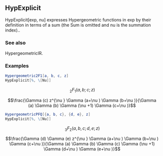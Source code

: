 ```mathematica
 
```

##  HypExplicit 

HypExplicit[exp, nu] expresses Hypergeometric functions in exp by their definition in terms of a sum (the Sum is omitted and nu is the summation index)..

###  See also 

HypergeometricIR.

###  Examples 

```mathematica
Hypergeometric2F1[a, b, c, z]
HypExplicit[%, \[Nu]]
```

$$\, _2F_1(a,b;c;z)$$

$$\frac{\Gamma (c) z^{\nu } \Gamma (a+\nu ) \Gamma (b+\nu )}{\Gamma (a) \Gamma (b) \Gamma (\nu +1) \Gamma (c+\nu )}$$

```mathematica
HypergeometricPFQ[{a, b, c}, {d, e}, z]
HypExplicit[%, \[Nu]]
```

$$\, _3F_2(a,b,c;d,e;z)$$

$$\frac{\Gamma (d) \Gamma (e) z^{\nu } \Gamma (a+\nu ) \Gamma (b+\nu ) \Gamma (c+\nu )}{\Gamma (a) \Gamma (b) \Gamma (c) \Gamma (\nu +1) \Gamma (d+\nu ) \Gamma (e+\nu )}$$